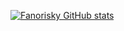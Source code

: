 [![Fanorisky GitHub stats](https://github-readme-stats.vercel.app/api?username=Fanorisky&show_icons=true&count_private=true&theme=synthwave)](https://github.com/Fanorisky/)
